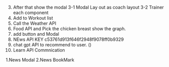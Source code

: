 <!-- 18/09/2024 -->
<!-- 1. ADD Coach Section  -->
<!-- 2. Show the workout list like a card  -->

3. After that show the modal
   3-1 Modal Lay out as coach layout
   3-2 Trainer each component
4. Add to Workout list
5. Call the Weather API
6. Food API and Pick the chicken breast show the graph.
7. add button and Modal
8. NEws API KEY c53761d913f646f2948f9078ff0b9329
9. chat gpt API to recommend to user. ()
10. Learn API Commnication

<!-- 27/09/2024 -->
1.News Modal
2.News BookMark

